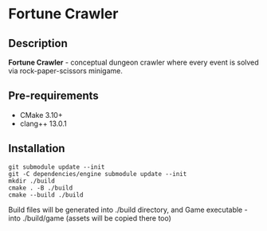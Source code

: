 # Fortune Crawler

## Description

**Fortune Crawler** - conceptual dungeon crawler where every event is solved via
rock-paper-scissors minigame.

## Pre-requirements

- CMake 3.10+
- clang++ 13.0.1

## Installation

```
git submodule update --init
git -C dependencies/engine submodule update --init
mkdir ./build
cmake . -B ./build
cmake --build ./build
```

Build files will be generated into ./build directory, and Game executable - into
./build/game (assets will be copied there too)
